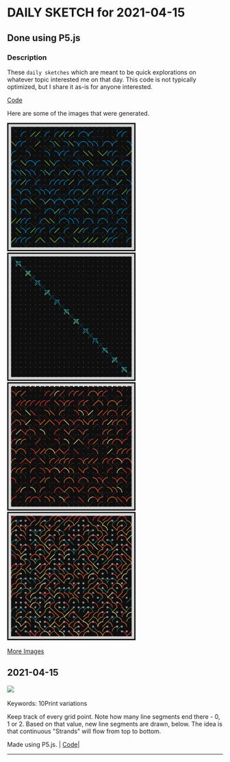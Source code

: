 # DAILY SKETCH for 2021-04-15

## Done using P5.js

### Description

These `daily sketches` which are meant to be quick explorations     on whatever topic interested me on that day. This code is not typically optimized, but I share it as-is     for anyone interested.

[Code](2021-04-15) 

Here are some of the images that were generated.

<img src = 'images/keep_2021-04-15-12-21-47.png' width = '300'> 
<img src = 'images/keep_2021-04-15-12-25-26.png' width = '300'> 
<img src = 'images/keep_2021-04-15-15-52-20.png' width = '300'> 
<img src = 'images/keep_2021-04-15-16-16-42.png' width = '300'> 


[More Images](2021-04-15/images) 

## 2021-04-15
<img src="2021/2021-04-15/images/keep_2021-04-15-16-16-42.png" width="400">

Keywords: 10Print variations
 

 Keep track of every grid point. Note how many line segments end there - 0, 1 or 2.
 Based on that value, new line segments are drawn, below.
 The idea is that continuous "Strands" will flow from top to bottom.
 

Made using P5.js. | [Code](2021/2021-04-15/)| 

-----

